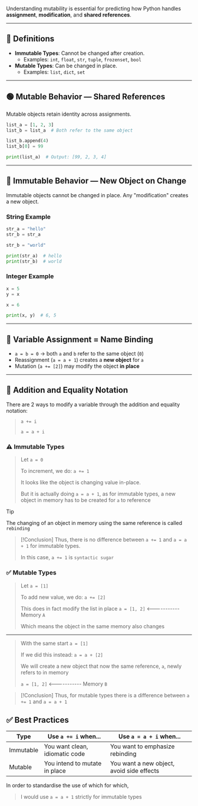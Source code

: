 Understanding mutability is essential for predicting how Python handles **assignment**, **modification**, and **shared references**.

---

## 🔢 Definitions

- **Immutable Types**: Cannot be changed after creation.
  - Examples: `int`, `float`, `str`, `tuple`, `frozenset`, `bool`
- **Mutable Types**: Can be changed in place.
  - Examples: `list`, `dict`, `set`

---

## 🟢 Mutable Behavior — Shared References

Mutable objects retain identity across assignments.

```python
list_a = [1, 2, 3]
list_b = list_a  # Both refer to the same object

list_b.append(4)
list_b[0] = 99

print(list_a)  # Output: [99, 2, 3, 4]
```

---

## 🔴 Immutable Behavior — New Object on Change

Immutable objects cannot be changed in place. Any "modification" creates a new object.

### String Example

```python
str_a = "hello"
str_b = str_a

str_b = "world"

print(str_a)  # hello
print(str_b)  # world
```

### Integer Example

```python
x = 5
y = x

x = 6

print(x, y)  # 6, 5
```

---

## 🔗 Variable Assignment = Name Binding

- `a = b = 0` → both `a` and `b` refer to the same object (`0`)
- Reassignment (`a = a + 1`) creates a **new object** for `a`
- Mutation (`a += [2]`) may modify the object **in place**

---

## 🧠 Addition and Equality Notation

There are 2 ways to modify a variable through the addition and equality notation:
> `a += i` 
> 
> `a = a + i`

### ⚠️ Immutable Types
> Let
> `a = 0`
> 
> To increment, we do:
> `a += 1` 
> 
> It looks like the object is changing value in-place.
> 
> But it is actually doing  `a = a + 1`, as for immutable types, a new object in memory has to be created for `a` to reference

> [!tip]
> The changing of an object in memory using the same reference is called `rebinding`

> [!Conclusion]
Thus, there is no difference between `a += 1` and `a = a + 1` for immutable types. 
>
> In this case, `a += 1` is `syntactic sugar`



### ✅ Mutable Types
> Let
> `a = [1]`
> 
> To add new value, we do:
> `a += [2]` 
> 
> This does in fact modify the list in place
> `a = [1, 2]` <----------- Memory `A`
>
> Which means the object in the same memory also changes 

---
> With the same start
> `a = [1]`
> 
> If we did this instead:
> `a = a + [2]`
>
> We will create a new object that now the same reference, `a`, newly refers to in memory
> 
> `a = [1, 2]` <----------- Memory `B`

> [!Conclusion]
> Thus, for mutable types there is a difference between `a += 1` and `a = a + 1`


## ✅ Best Practices

| Type       | Use `a += i` when...            | Use `a = a + i` when...              |
|------------|----------------------------------|--------------------------------------|
| Immutable  | You want clean, idiomatic code   | You want to emphasize rebinding      |
| Mutable    | You intend to mutate in place    | You want a new object, avoid side effects |

In order to standardise the use of which for which,
> I would use `a = a + 1` strictly for immutable types